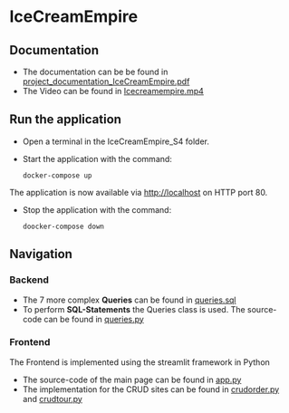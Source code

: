 # IceCreamEmpire

## Documentation

- The documentation can be be found in [project_documentation_IceCreamEmpire.pdf](project_documentation_IceCreamEmpire.pdf)
- The Video can be found in [Icecreamempire.mp4](/video/Icecreamempire.mp4)

## Run the application

- Open a terminal in the IceCreamEmpire_S4 folder.

- Start the application with the command:
  ```
  docker-compose up
  ```

The application is now available via [http://localhost](http://localhost) on HTTP port 80.

- Stop the application with the command:
  ```
  doocker-compose down
  ```

## Navigation

### Backend

- The 7 more complex <strong>Queries</strong> can be found in [queries.sql](src/db/queries.sql)
- To perform <strong>SQL-Statements</strong> the Queries class is used. The source-code can be found in [queries.py](src/frontend/app/classes/queries.py)

### Frontend

The Frontend is implemented using the streamlit framework in Python

- The source-code of the main page can be found in [app.py](/src/frontend/app/app.py)
- The implementation for the CRUD sites can be found in
  [crudorder.py](src/frontend/app/crudorder.py) and [crudtour.py](src/frontend/app/crudtour.py)
